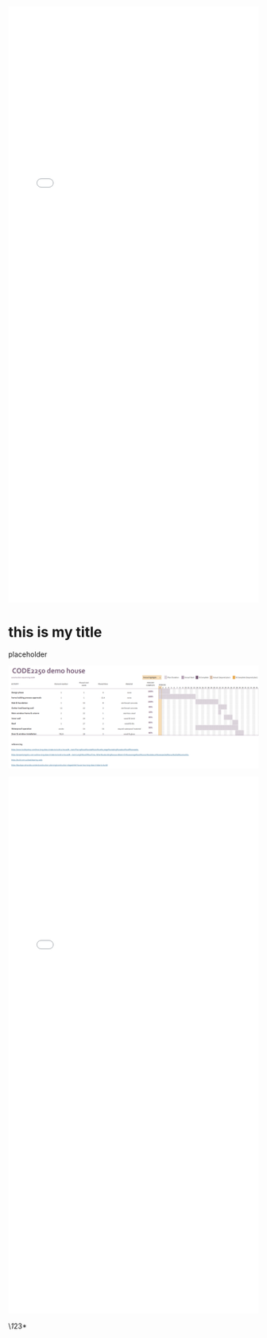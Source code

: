 <script>
    (function() {
    'use strict';

    // Your code here...
    document.querySelector("body > div").style.paddingLeft="10%"
    document.querySelector("body > div").style.paddingRight="10%"
})();


</script>
<iframe scrolling="no" src="/iris.html" onload='javascript:(function(o){o.style.height=o.contentWindow.document.body.scrollHeight+"px";}(this));' style="height:1200px;width: 100%;border:none;overflow:hidden;"></iframe>

# this is my title

placeholder

![Drag Racing](models/take_off.png)

<iframe src="/Quantity take-off and cost Schedule.htm" onload='javascript:(function(o){o.style.height=o.contentWindow.document.body.scrollHeight+"px";}(this));' style="height:1080px;width: 100%;border:none;overflow:hidden;"></iframe>


\\*1*23*